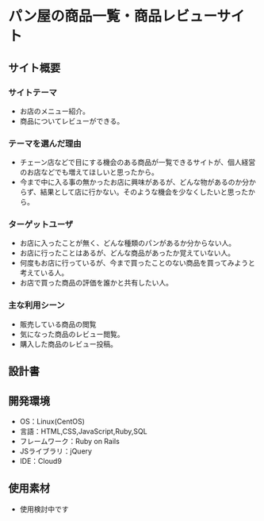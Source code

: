 # パン屋の商品一覧・商品レビューサイト

## サイト概要

### サイトテーマ
* お店のメニュー紹介。
* 商品についてレビューができる。

### テーマを選んだ理由
* チェーン店などで目にする機会のある商品が一覧できるサイトが、個人経営のお店などでも増えてほしいと思ったから。
* 今まで中に入る事の無かったお店に興味があるが、どんな物があるのか分からず、結果として店に行かない。そのような機会を少なくしたいと思ったから。

### ターゲットユーザ
* お店に入ったことが無く、どんな種類のパンがあるか分からない人。
* お店に行ったことはあるが、どんな商品があったか覚えていない人。
* 何度もお店に行っているが、今まで買ったことのない商品を買ってみようと考えている人。
* お店で買った商品の評価を誰かと共有したい人。

### 主な利用シーン
* 販売している商品の閲覧
* 気になった商品のレビュー閲覧。
* 購入した商品のレビュー投稿。

## 設計書

## 開発環境
- OS：Linux(CentOS)
- 言語：HTML,CSS,JavaScript,Ruby,SQL
- フレームワーク：Ruby on Rails
- JSライブラリ：jQuery
- IDE：Cloud9

## 使用素材
- 使用検討中です